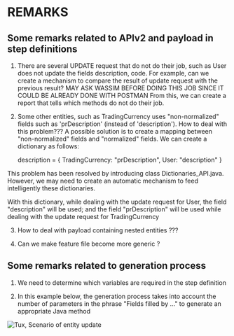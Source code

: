 # REMARKS

## Some remarks related to APIv2 and payload in step definitions

1. There are several UPDATE request that do not do their job, 
such as User does not update the fields description, code.
For example, can we create a mechanism to compare the result of update request
with the previous result? MAY ASK WASSIM BEFORE DOING THIS JOB SINCE IT COULD BE
ALREADY DONE WITH POSTMAN
From this, we can create a report that tells which
methods do not do their job. 

2. Some other entities, such as TradingCurrency uses "non-normalized" fields such as
'prDescription' (instead of 'description'). How to deal with this problem???
A possible solution is to create a mapping between "non-normalized" fields
and "normalized" fields. We can create a dictionary as follows:
   
   description = { TradingCurrency: "prDescription", User: "description"  }

This problem has been resolved by introducing class Dictionaries_API.java.
However, we may need to create an automatic mechanism to feed intelligently 
these dictionaries.

With this dictionary, while dealing with the update request for User, the field
"description" will be used; and the field "prDescription" will be used while
dealing with the update request for TradingCurrency

3. How to deal with payload containing nested entities ???

4. Can we make feature file become more generic ?


## Some remarks related to generation process

1. We need to determine which variables are required in the step definition

2. In this example below, the generation process takes into account the number of 
parameters in the phrase "Fields filled by ..." to generate an appropriate Java method

![Tux, Scenario of entity update](assets/images/Update_entity.jpg)
